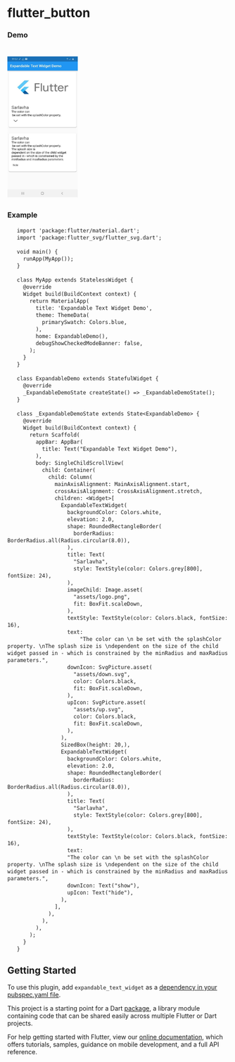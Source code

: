 # flutter_button
  
### Demo 


# <img src="https://github.com/SunnatilloQuantic/Expandeble-Text-Widget/blob/main/assets/demo.jpg"  width="160" height="320" >


### Example  
  
```import 'package:sunnatillo_quanticuz/expandable_text_widget.dart';
   import 'package:flutter/material.dart';
   import 'package:flutter_svg/flutter_svg.dart';
   
   void main() {
     runApp(MyApp());
   }
   
   class MyApp extends StatelessWidget {
     @override
     Widget build(BuildContext context) {
       return MaterialApp(
         title: 'Expandable Text Widget Demo',
         theme: ThemeData(
           primarySwatch: Colors.blue,
         ),
         home: ExpandableDemo(),
         debugShowCheckedModeBanner: false,
       );
     }
   }
   
   class ExpandableDemo extends StatefulWidget {
     @override
     _ExpandableDemoState createState() => _ExpandableDemoState();
   }
   
   class _ExpandableDemoState extends State<ExpandableDemo> {
     @override
     Widget build(BuildContext context) {
       return Scaffold(
         appBar: AppBar(
           title: Text("Expandable Text Widget Demo"),
         ),
         body: SingleChildScrollView(
           child: Container(
             child: Column(
               mainAxisAlignment: MainAxisAlignment.start,
               crossAxisAlignment: CrossAxisAlignment.stretch,
               children: <Widget>[
                 ExpandableTextWidget(
                   backgroundColor: Colors.white,
                   elevation: 2.0,
                   shape: RoundedRectangleBorder(
                     borderRadius: BorderRadius.all(Radius.circular(8.0)),
                   ),
                   title: Text(
                     "Sarlavha",
                     style: TextStyle(color: Colors.grey[800], fontSize: 24),
                   ),
                   imageChild: Image.asset(
                     "assets/logo.png",
                     fit: BoxFit.scaleDown,
                   ),
                   textStyle: TextStyle(color: Colors.black, fontSize: 16),
                   text:
                       "The color can \n be set with the splashColor property. \nThe splash size is \ndependent on the size of the child widget passed in - which is constrained by the minRadius and maxRadius parameters.",
                   downIcon: SvgPicture.asset(
                     "assets/down.svg",
                     color: Colors.black,
                     fit: BoxFit.scaleDown,
                   ),
                   upIcon: SvgPicture.asset(
                     "assets/up.svg",
                     color: Colors.black,
                     fit: BoxFit.scaleDown,
                   ),
                 ),
                 SizedBox(height: 20,),
                 ExpandableTextWidget(
                   backgroundColor: Colors.white,
                   elevation: 2.0,
                   shape: RoundedRectangleBorder(
                     borderRadius: BorderRadius.all(Radius.circular(8.0)),
                   ),
                   title: Text(
                     "Sarlavha",
                     style: TextStyle(color: Colors.grey[800], fontSize: 24),
                   ),
                   textStyle: TextStyle(color: Colors.black, fontSize: 16),
                   text:
                   "The color can \n be set with the splashColor property. \nThe splash size is \ndependent on the size of the child widget passed in - which is constrained by the minRadius and maxRadius parameters.",
                   downIcon: Text("show"),
                   upIcon: Text("hide"),
                 ),
               ],
             ),
           ),
         ),
       );
     }
   }
```

## Getting Started

To use this plugin, add `expandable_text_widget` as a [dependency in your pubspec.yaml file](https://pub.dev/packages/expandable_text_widget).  

This project is a starting point for a Dart
[package](https://flutter.dev/developing-packages/),
a library module containing code that can be shared easily across
multiple Flutter or Dart projects.

For help getting started with Flutter, view our 
[online documentation](https://flutter.dev/docs), which offers tutorials, 
samples, guidance on mobile development, and a full API reference.
